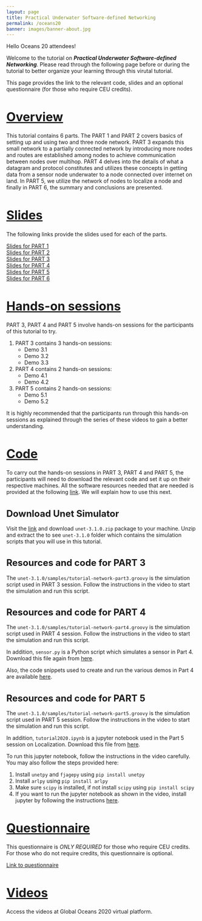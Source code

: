 ```yaml
---
layout: page
title: Practical Underwater Software-defined Networking
permalink: /oceans20
banner: images/banner-about.jpg
---
```


<!-- <h1 style="font-size: 32px;"><u>Practical Underwater Software-defined Networking</u></h1> -->

Hello Oceans 20 attendees!

Welcome to the tutorial on **_Practical Underwater Software-defined Networking_**. Please read through the following page before or during the tutorial to better organize your learning through this virutal tutorial.

This page provides the link to the relevant code, slides and an optional questionnaire (for those who require CEU credits).

<!-- ## Overview -->
<h1 style="font-size: 32px;"><u>Overview</u></h1>

This tutorial contains 6 parts. The PART 1 and PART 2 covers basics of setting up and using two and three node network. PART 3 expands this small network to a partially connected network by introducing more nodes and routes are established among nodes to achieve communication between nodes over multihop. PART 4 delves into the details of what a datagram and protocol constitutes and utilizes these concepts in getting data from a sensor node underwater to a node connected over internet on land. In PART 5, we utilize the network of nodes to localize a node and finally in PART 6, the summary and conclusions are presented.

<!-- ## Slides -->
<h1 style="font-size: 32px;"><u>Slides</u></h1>

The following links provide the slides used for each of the parts.

[Slides for PART 1](tutorial-part-1.pdf)\
[Slides for PART 2](tutorial-part-2.pdf)\
[Slides for PART 3](tutorial-part-3.pdf)\
[Slides for PART 4](tutorial-part-4.pdf)\
[Slides for PART 5](tutorial-part-5.pdf)\
[Slides for PART 6](tutorial-part-6.pdf)

<!-- ## Hands-on sessions -->
<h1 style="font-size: 32px;"><u>Hands-on sessions</u></h1>

PART 3, PART 4 and PART 5 involve hands-on sessions for the participants of this tutorial to try.

1. PART 3 contains 3 hands-on sessions:
	- Demo 3.1
	- Demo 3.2
	- Demo 3.3
2. PART 4 contains 2 hands-on sessions:
	- Demo 4.1
	- Demo 4.2
3. PART 5 contains 2 hands-on sessions:
	- Demo 5.1
	- Demo 5.2

It is highly recommended that the participants run through this hands-on sessions as explained through the series of these videos to gain a better understanding.

<!-- ## Code -->
<h1 style="font-size: 32px;"><u>Code</u></h1>

To carry out the hands-on sessions in PART 3, PART 4 and PART 5, the participants will need to download the relevant code and set it up on their respective machines. All the software resources needed that are needed is provided at the following [link](https://github.com/org-arl/unet-contrib/tree/master/contrib/oceans-tutorial-2020). We will explain how to use this next.

<!-- ### Download Unet Simulator -->
<h1 style="font-size: 24px;">Download Unet Simulator</h1>

Visit the [link](https://github.com/org-arl/unet-contrib/tree/master/contrib/oceans-tutorial-2020) and download `unet-3.1.0.zip` package to your machine. Unzip and extract the to see `unet-3.1.0` folder which contains the simulation scripts that you will use in this tutorial.

<!-- ### Resources and code for PART 3 -->
<h1 style="font-size: 24px;">Resources and code for PART 3</h1>

The `unet-3.1.0/samples/tutorial-network-part3.groovy` is the simulation script used in PART 3 session. Follow the instructions in the video to start the simulation and run this script.

<!-- ### Resources and code for PART 4 -->
<h1 style="font-size: 24px;">Resources and code for PART 4</h1>

The `unet-3.1.0/samples/tutorial-network-part4.groovy` is the simulation script used in PART 4 session. Follow the instructions in the video to start the simulation and run this script.

In addition, `sensor.py` is a Python script which simulates a sensor in Part 4. Download this file again from [here](https://github.com/org-arl/unet-contrib/tree/master/contrib/oceans-tutorial-2020).

Also, the code snippets used to create and run the various demos in Part 4 are available [here](https://github.com/org-arl/unet-contrib/blob/master/contrib/oceans-tutorial-2020/code-part4.md).

<!-- ### Resources and code for PART 5 -->
<h1 style="font-size: 24px;">Resources and code for PART 5</h1>

The `unet-3.1.0/samples/tutorial-network-part5.groovy` is the simulation script used in PART 5 session. Follow the instructions in the video to start the simulation and run this script.

In addition, `tutorial2020.ipynb` is a jupyter notebook used in the Part 5 session on Localization. Download this file from [here](https://github.com/org-arl/unet-contrib/tree/master/contrib/oceans-tutorial-2020).

To run this jupyter notebook, follow the instructions in the video carefully. You may also follow the steps provided here:

1. Install `unetpy` and `fjagepy` using `pip install unetpy`
2. Install `arlpy` using `pip install arlpy`
3. Make sure `scipy` is installed, if not install `scipy` using `pip install scipy`
4. If you want to run the jupyter notebook as shown in the video, install jupyter by following the instructions [here](https://jupyter.org/install).

<!-- ## Questionnaire -->
<h1 style="font-size: 32px;"><u>Questionnaire</u></h1>

This questionnaire is *ONLY REQUIRED* for those who require CEU credits. For those who do not require credits, this questionnaire is optional.

[Link to questionnaire](questionnaire.pdf)

<!-- ## Videos -->
<h1 style="font-size: 32px;"><u>Videos</u></h1>

Access the videos at Global Oceans 2020 virtual platform.
